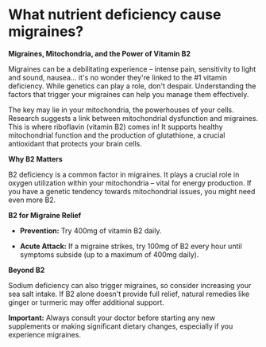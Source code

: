 # What nutrient deficiency cause migraines?

**Migraines, Mitochondria, and the Power of Vitamin B2**

Migraines can be a debilitating experience – intense pain, sensitivity to light and sound, nausea... it's no wonder they're linked to the #1 vitamin deficiency. While genetics can play a role, don't despair. Understanding the factors that trigger your migraines can help you manage them effectively.

The key may lie in your mitochondria, the powerhouses of your cells. Research suggests a link between mitochondrial dysfunction and migraines. This is where riboflavin (vitamin B2) comes in! It supports healthy mitochondrial function and the production of glutathione, a crucial antioxidant that protects your brain cells.

**Why B2 Matters**

B2 deficiency is a common factor in migraines. It plays a crucial role in oxygen utilization within your mitochondria – vital for energy production. If you have a genetic tendency towards mitochondrial issues, you might need even more B2.

**B2 for Migraine Relief**

- **Prevention:** Try 400mg of vitamin B2 daily.

- **Acute Attack:** If a migraine strikes, try 100mg of B2 every hour until symptoms subside (up to a maximum of 400mg daily).

**Beyond B2**

Sodium deficiency can also trigger migraines, so consider increasing your sea salt intake. If B2 alone doesn't provide full relief, natural remedies like ginger or turmeric may offer additional support.

**Important:** Always consult your doctor before starting any new supplements or making significant dietary changes, especially if you experience migraines.